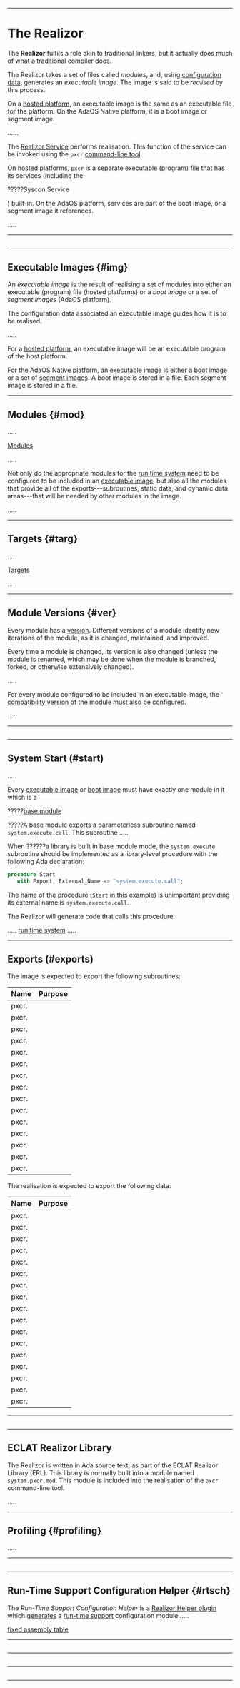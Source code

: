 -----------------------------------------------------------------------------------------------
# The Realizor

The __Realizor__ fulfils a role akin to traditional linkers, but it actually does much of what 
a traditional compiler does. 

The Realizor takes a set of files called _modules_, and, using [configuration
data](../intro/config.md), generates an _executable image_. The image is said to be _realised_
by this process. 

On a [hosted platform](targets.md#plat), an executable image is the same as an executable file
for the platform. On the AdaOS Native platform, it is a boot image or segment image. 

......

The [Realizor Service](../services/pxcr.md) performs realisation. This function of the service 
can be invoked using the `pxcr` [command-line tool](../tools/pxcr.md). 

On hosted platforms, `pxcr` is a separate executable (program) file that has its services
(including the 

?????Syscon Service

) built-in. On the AdaOS platform, services are part of the boot
image, or a segment image it references. 

.....



-----------------------------------------------------------------------------------------------
## 





-----------------------------------------------------------------------------------------------
## Executable Images {#img}

An _executable image_ is the result of realising a set of modules into either an executable
(program) file (hosted platforms) or a _boot image_ or a set of _segment images_ (AdaOS
platform). 

The configuration data associated an executable image guides how it is to be realised. 

.....




For a [hosted platform](targets.md#plat), an executable image will be an executable program of
the host platform. 

For the AdaOS Native platform, an executable image is either a [boot image](#boot) or a set of
[segment images](?????). A boot image is stored in a file. Each segment image is stored in a
file. 




-----------------------------------------------------------------------------------------------
## Modules {#mod}

.....

[Modules](modules.md)

.....




Not only do the appropriate modules for the [run time system](../rts/rts.md) need to be
configured to be included in an [executable image](#img), but also all the modules that provide
all of the exports---subroutines, static data, and dynamic data areas---that will be needed by
other modules in the image. 

.....







-----------------------------------------------------------------------------------------------
## Targets {#targ}

.....

[Targets](targets.md)

.....



-----------------------------------------------------------------------------------------------
## Module Versions {#ver}

Every module has a [version](../intro/versions.md). Different versions of a module identify new
iterations of the module, as it is changed, maintained, and improved. 

Every time a module is changed, its version is also changed (unless the module is renamed, 
which may be done when the module is branched, forked, or otherwise extensively changed). 



.....

For every module configured to be included in an executable image, the [compatibility
version](../intro/versions.md#comp) of the module must also be configured. 



.....





-----------------------------------------------------------------------------------------------
## 





-----------------------------------------------------------------------------------------------
## System Start (#start)

.....

Every [executable image](#img) or [boot image](#boot) must have exactly one module in it which is a 


?????[base module](../eclat/building.md#modes). 


?????A base module exports a parameterless subroutine named `system.execute.call`. This subroutine .....



When ??????a library is built in base module mode, the `system.execute` subroutine should be 
implemented as a library-level procedure with the following Ada declaration: 

```ada
procedure Start 
   with Export, External_Name => "system.execute.call";
```

The name of the procedure (`Start` in this example) is unimportant providing its external name 
is `system.execute.call`. 

The Realizor will generate code that calls this procedure. 



..... [run time system](#startup) .....






-----------------------------------------------------------------------------------------------
## Exports (#exports)

The image is expected to export the following subroutines:

| Name                   | Purpose
| ---------------------- | --------------------------------------------------------------------
| pxcr.                  | 
| pxcr.                  | 
| pxcr.                  | 
| pxcr.                  | 
| pxcr.                  | 
| pxcr.                  | 
| pxcr.                  | 
| pxcr.                  | 
| pxcr.                  | 
| pxcr.                  | 
| pxcr.                  | 
| pxcr.                  | 
| pxcr.                  | 
| pxcr.                  | 
| pxcr.                  | 

The realisation is expected to export the following data:

| Name                   | Purpose
| ---------------------- | --------------------------------------------------------------------
| pxcr.                  | 
| pxcr.                  | 
| pxcr.                  | 
| pxcr.                  | 
| pxcr.                  | 
| pxcr.                  | 
| pxcr.                  | 
| pxcr.                  | 
| pxcr.                  | 
| pxcr.                  | 
| pxcr.                  | 
| pxcr.                  | 
| pxcr.                  | 
| pxcr.                  | 
| pxcr.                  | 
| pxcr.                  | 
| pxcr.                  | 










-----------------------------------------------------------------------------------------------
## 





-----------------------------------------------------------------------------------------------
## ECLAT Realizor Library

The Realizor is written in Ada source text, as part of the ECLAT Realizor Library (ERL). This 
library is normally built into a module named `system.pxcr.mod`. This module is included into 
the realisation of the `pxcr` command-line tool. 

.....



-----------------------------------------------------------------------------------------------
## Profiling {#profiling}

.....





-----------------------------------------------------------------------------------------------
## 





-----------------------------------------------------------------------------------------------
## Run-Time Support Configuration Helper {#rtsch}

The _Run-Time Support Configuration Helper_ is a [Realizor Helper plugin](helpers.md) which
[generates](../pxcr/modules.md#genmod) a [run-time support](../rts/rts.md) configuration module
.....


[fixed assembly table](../rts/assemblies.md#fixed)








-----------------------------------------------------------------------------------------------
## 





-----------------------------------------------------------------------------------------------
## 





-----------------------------------------------------------------------------------------------
## 





-----------------------------------------------------------------------------------------------
## 





